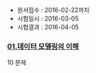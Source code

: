 * 원서접수 : 2016-02-22까지
* 시험일시 : 2016-03-05
* 시험결과 : 2016-04-05


### [01.데이터 모델링의 이해](https://github.com/DevStarSJ/Study/tree/master/Blog/Oracle/sqlp/01.01.md) 

10 문제

